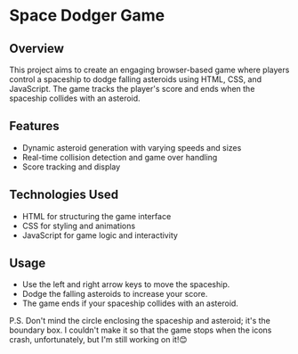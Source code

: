 # Space Dodger Game

## Overview
This project aims to create an engaging browser-based game where players control a spaceship to dodge falling asteroids using HTML, CSS, and JavaScript. The game tracks the player's score and ends when the spaceship collides with an asteroid.

## Features
- Dynamic asteroid generation with varying speeds and sizes
- Real-time collision detection and game over handling
- Score tracking and display

## Technologies Used
- HTML for structuring the game interface
- CSS for styling and animations
- JavaScript for game logic and interactivity

## Usage
- Use the left and right arrow keys to move the spaceship.
- Dodge the falling asteroids to increase your score.
- The game ends if your spaceship collides with an asteroid.

P.S. Don't mind the circle enclosing the spaceship and asteroid; it's the boundary box. I couldn't make it so that the game stops when the icons crash, unfortunately, but I'm still working on it!😊







